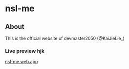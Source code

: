 # nsl-me

## About

This is the official website of devmaster2050 (@KaiJieLie\_)

### Live preview hjk

<a href="https://nsl-me.web.app">nsl-me.web.app</a>
